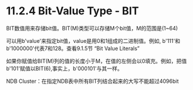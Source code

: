 # 11.2.4 Bit-Value Type - BIT

BIT数值用来存储bit值。BIT\(M\)类型可以存储M个bit值，M的范围是\(1~64\)

可以用b'value'来指定bit值，value是用0和1组成的二进制值。例如, b'111'和b'1000000'代表7和128。查看9.1.5节 “Bit Value Literals”

如果你赋值给BIT\(M\)列的值的长度小于M，在值的左侧会以0填充。例如，把值b'101'赋值以BIT\(6\),事实上，b'000101'与其一样。

NDB Cluster：在指定NDB表中所有BIT列结合起来的大写不能超过4096bit

